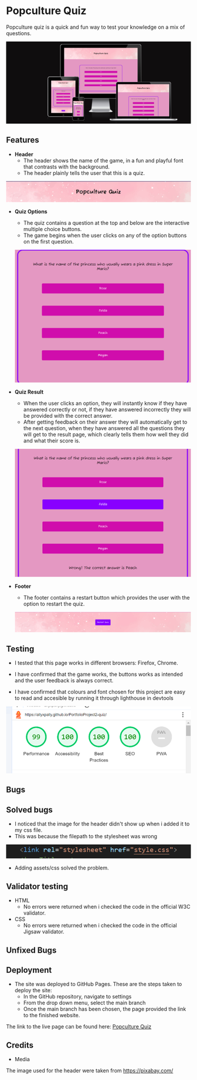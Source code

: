 # Popculture Quiz

Popculture quiz is a quick and fun way to test your knowledge on a mix of questions.

![Screenshot of diffrent screens](assets/images/screenshot-screens.png)

## Features 


* **Header**
  - The header shows the name of the game, in a fun and playful font 
    that contrasts with the background.
  - The header plainly tells the user that this is a quiz. 

![Screenshot of header](assets/images/screenshot-header.png)

* **Quiz Options**
  - The quiz contains a question at the top and below are the interactive multiple choice buttons.
  - The game begins when the user clicks on any of the option buttons on the first question. 
 
  ![Screenshot of quiz](assets/images/screenshot-quiz.png)

* **Quiz Result**
  - When the user clicks an option, they will instantly know if they have answered correctly or not, 
  if they have answered incorrectly they will be provided with the correct answer.
  - After getting feedback on their answer they will automatically get to the next question, when they have answered all the questions they will get to the result page, which clearly tells them how well they did and what their score is.
  
  ![Screenshot of feedback during gameplay](assets/images/screenshot-feedback.png)
  
* **Footer**
  - The footer contains a restart button which provides the user with the option to restart the quiz.
  
  ![Screenshot of footer with restart button](assets/images/screenshot-footer.png)

## Testing

* I tested that this page works in different browsers: Firefox, Chrome.

* I have confirmed that the game works, the buttons works as intended and the user feedback is always correct. 

* I have confirmed that colours and font chosen for this project are easy to read and accesible 
by running it through lighthouse in devtools

![Screenshot of lighthouse test](assets/images/screenshot-lighthouse.png)

## Bugs

## Solved bugs ##

* I noticed that the image for the header didn't show up when i added it to my css file.  
* This was because the filepath to the stylesheet was wrong

![Screenshot of wrong filepath](assets/images/screenshot-filepath.png)

* Adding assets/css solved the problem.

## Validator testing

* HTML
  - No errors were returned when i checked the code in the official W3C validator.
* CSS
  - No errors were returned when i checked the code in the official Jigsaw validator.


## Unfixed Bugs

## Deployment

* The site was deployed to GitHub Pages. These are the steps taken to deploy the site: 
  - In the GitHub repository, navigate to settings
  - From the drop down menu, select the main branch
  - Once the main branch has been chosen, the page provided the link to the finished website.

The link to the live page can be found here: [Popculture Quiz](https://allyxpally.github.io/PortfolioProject2-quiz/)

## Credits

* Media

The image used for the header were taken from https://pixabay.com/